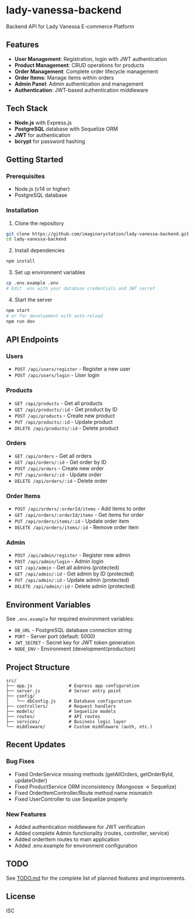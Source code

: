 # lady-vanessa-backend

Backend API for Lady Vanessa E-commerce Platform

## Features

- **User Management**: Registration, login with JWT authentication
- **Product Management**: CRUD operations for products
- **Order Management**: Complete order lifecycle management
- **Order Items**: Manage items within orders
- **Admin Panel**: Admin authentication and management
- **Authentication**: JWT-based authentication middleware

## Tech Stack

- **Node.js** with Express.js
- **PostgreSQL** database with Sequelize ORM
- **JWT** for authentication
- **bcrypt** for password hashing

## Getting Started

### Prerequisites

- Node.js (v14 or higher)
- PostgreSQL database

### Installation

1. Clone the repository
```bash
git clone https://github.com/imaginarystation/lady-vanessa-backend.git
cd lady-vanessa-backend
```

2. Install dependencies
```bash
npm install
```

3. Set up environment variables
```bash
cp .env.example .env
# Edit .env with your database credentials and JWT secret
```

4. Start the server
```bash
npm start
# or for development with auto-reload
npm run dev
```

## API Endpoints

### Users
- `POST /api/users/register` - Register a new user
- `POST /api/users/login` - User login

### Products
- `GET /api/products` - Get all products
- `GET /api/products/:id` - Get product by ID
- `POST /api/products` - Create new product
- `PUT /api/products/:id` - Update product
- `DELETE /api/products/:id` - Delete product

### Orders
- `GET /api/orders` - Get all orders
- `GET /api/orders/:id` - Get order by ID
- `POST /api/orders` - Create new order
- `PUT /api/orders/:id` - Update order
- `DELETE /api/orders/:id` - Delete order

### Order Items
- `POST /api/orders/:orderId/items` - Add items to order
- `GET /api/orders/:orderId/items` - Get items for order
- `PUT /api/orders/items/:id` - Update order item
- `DELETE /api/orders/items/:id` - Remove order item

### Admin
- `POST /api/admin/register` - Register new admin
- `POST /api/admin/login` - Admin login
- `GET /api/admin` - Get all admins (protected)
- `GET /api/admin/:id` - Get admin by ID (protected)
- `PUT /api/admin/:id` - Update admin (protected)
- `DELETE /api/admin/:id` - Delete admin (protected)

## Environment Variables

See `.env.example` for required environment variables:

- `DB_URL` - PostgreSQL database connection string
- `PORT` - Server port (default: 5000)
- `JWT_SECRET` - Secret key for JWT token generation
- `NODE_ENV` - Environment (development/production)

## Project Structure

```
src/
├── app.js              # Express app configuration
├── server.js           # Server entry point
├── config/
│   └── dbConfig.js     # Database configuration
├── controllers/        # Request handlers
├── models/             # Sequelize models
├── routes/             # API routes
├── services/           # Business logic layer
└── middleware/         # Custom middleware (auth, etc.)
```

## Recent Updates

### Bug Fixes
- Fixed OrderService missing methods (getAllOrders, getOrderById, updateOrder)
- Fixed ProductService ORM inconsistency (Mongoose → Sequelize)
- Fixed OrderItemController/Route method name mismatch
- Fixed UserController to use Sequelize properly

### New Features
- Added authentication middleware for JWT verification
- Added complete Admin functionality (routes, controller, service)
- Added orderItem routes to main application
- Added .env.example for environment configuration

## TODO

See [TODO.md](./TODO.md) for the complete list of planned features and improvements.

## License

ISC